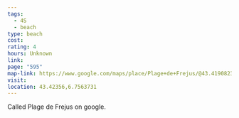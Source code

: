```yaml
---
tags:
  - 4S
  - beach
type: beach
cost: 
rating: 4
hours: Unknown
link: 
page: "595"
map-link: https://www.google.com/maps/place/Plage+de+Frejus/@43.4190823,6.7456655,15.5z/data=!4m6!3m5!1s0x12ce97e6907f30eb:0xd426e0fc6f1795fd!8m2!3d43.4232936!4d6.7565924!16s%2Fg%2F11bz0zqcm_?entry=ttu&g_ep=EgoyMDI0MTAwNy4xIKXMDSoASAFQAw%3D%3D
visit: 
location: 43.42356,6.7563731
---
```

Called Plage de Frejus on google.